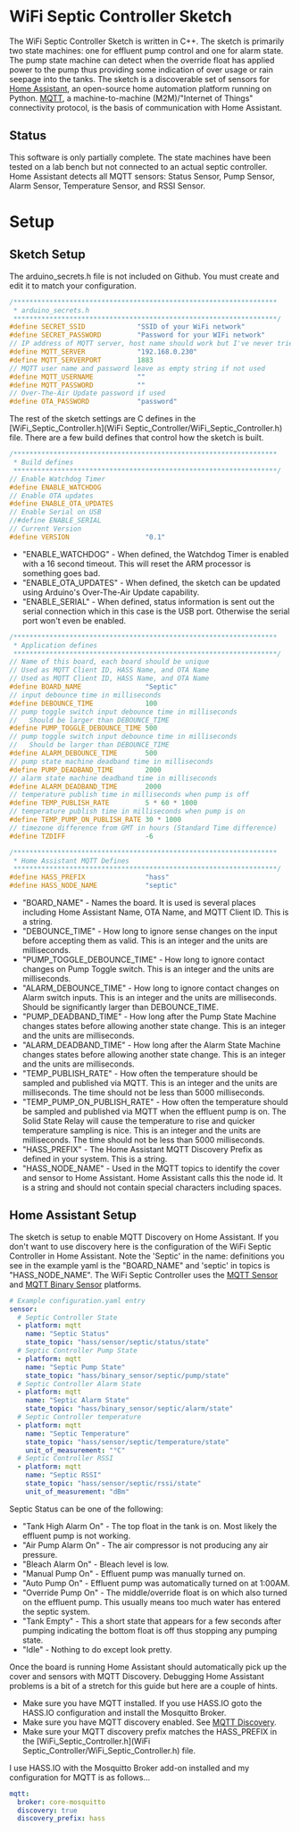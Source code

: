 # WiFi Septic Controller Sketch
The WiFi Septic Controller Sketch is written in C++. The sketch is primarily two state machines: one for effluent pump control and one for alarm state. The pump state machine can detect when the override float has applied power to the pump thus providing some indication of over usage or rain seepage into the tanks. The sketch is a discoverable set of sensors for [Home Assistant](https://home-assistant.io/), an open-source home automation platform running on Python. [MQTT](http://mqtt.org/), a machine-to-machine (M2M)/"Internet of Things" connectivity protocol, is the basis of communication with Home Assistant.

## Status
This software is only partially complete. The state machines have been tested on a lab bench but not connected to an actual septic controller. Home Assistant detects all MQTT sensors: Status Sensor, Pump Sensor, Alarm Sensor, Temperature Sensor, and RSSI Sensor.

# Setup
## Sketch Setup
The arduino_secrets.h file is not included on Github. You must create and edit it to match your configuration.

```c
/******************************************************************
 * arduino_secrets.h
 ******************************************************************/
#define SECRET_SSID             "SSID of your WiFi network"
#define SECRET_PASSWORD         "Password for your WIFi network"
// IP address of MQTT server, host name should work but I've never tried
#define MQTT_SERVER             "192.168.0.230"
#define MQTT_SERVERPORT         1883
// MQTT user name and password leave as empty string if not used
#define MQTT_USERNAME           ""
#define MQTT_PASSWORD           ""
// Over-The-Air Update password if used
#define OTA_PASSWORD            "password"
```

The rest of the sketch settings are C defines in the [WiFi_Septic_Controller.h](WiFi Septic_Controller/WiFi_Septic_Controller.h) file. There are a few build defines that control how the sketch is built.

```c
/******************************************************************
 * Build defines
 ******************************************************************/
// Enable Watchdog Timer
#define ENABLE_WATCHDOG
// Enable OTA updates
#define ENABLE_OTA_UPDATES
// Enable Serial on USB
//#define ENABLE_SERIAL
// Current Version
#define VERSION                   "0.1"
```

* "ENABLE_WATCHDOG" - When defined, the Watchdog Timer is enabled with a 16 second timeout. This will reset the ARM processor is something goes bad.
* "ENABLE_OTA_UPDATES" - When defined, the sketch can be updated using Arduino's Over-The-Air Update capability.
* "ENABLE_SERIAL" - When defined, status information is sent out the serial connection which in this case is the USB port. Otherwise the serial port won't even be enabled.

```c
/******************************************************************
 * Application defines
 ******************************************************************/
// Name of this board, each board should be unique
// Used as MQTT Client ID, HASS Name, and OTA Name
// Used as MQTT Client ID, HASS Name, and OTA Name
#define BOARD_NAME                "Septic"
// input debounce time in milliseconds
#define DEBOUNCE_TIME             100
// pump toggle switch input debounce time in milliseconds
//   Should be larger than DEBOUNCE_TIME
#define PUMP_TOGGLE_DEBOUNCE_TIME 500
// pump toggle switch input debounce time in milliseconds
//   Should be larger than DEBOUNCE_TIME
#define ALARM_DEBOUNCE_TIME       500
// pump state machine deadband time in milliseconds
#define PUMP_DEADBAND_TIME        2000
// alarm state machine deadband time in milliseconds
#define ALARM_DEADBAND_TIME       2000
// temperature publish time in milliseconds when pump is off
#define TEMP_PUBLISH_RATE         5 * 60 * 1000
// temperature publish time in milliseconds when pump is on
#define TEMP_PUMP_ON_PUBLISH_RATE 30 * 1000
// timezone difference from GMT in hours (Standard Time difference)
#define TZDIFF                    -6

/******************************************************************
 * Home Assistant MQTT Defines
 ******************************************************************/
#define HASS_PREFIX               "hass"
#define HASS_NODE_NAME            "septic"
```
* "BOARD_NAME" - Names the board. It is used is several places including Home Assistant Name, OTA Name, and MQTT Client ID. This is a string.
* "DEBOUNCE_TIME" - How long to ignore sense changes on the input before accepting them as valid. This is an integer and the units are milliseconds.
* "PUMP_TOGGLE_DEBOUNCE_TIME" - How long to ignore contact changes on Pump Toggle switch. This is an integer and the units are milliseconds.
* "ALARM_DEBOUNCE_TIME" - How long to ignore contact changes on Alarm switch inputs. This is an integer and the units are milliseconds. Should be significantly larger than DEBOUNCE_TIME.
* "PUMP_DEADBAND_TIME" - How long after the Pump State Machine changes states before allowing another state change. This is an integer and the units are milliseconds.
* "ALARM_DEADBAND_TIME" - How long after the Alarm State Machine changes states before allowing another state change. This is an integer and the units are milliseconds.
* "TEMP_PUBLISH_RATE" - How often the temperature should be sampled and published via MQTT. This is an integer and the units are milliseconds. The time should not be less than 5000 milliseconds.
* "TEMP_PUMP_ON_PUBLISH_RATE" - How often the temperature should be sampled and published via MQTT when the effluent pump is on. The Solid State Relay will cause the temperature to rise and quicker temperature sampling is nice. This is an integer and the units are milliseconds. The time should not be less than 5000 milliseconds.
* "HASS_PREFIX" - The Home Assistant MQTT Discovery Prefix as defined in your system. This is a string.
* "HASS_NODE_NAME" - Used in the MQTT topics to identify the cover and sensor to Home Assistant. Home Assistant calls this the node id. It is a string and should not contain special characters including spaces.

## Home Assistant Setup
The sketch is setup to enable MQTT Discovery on Home Assistant. If you don't want to use discovery here is the configuration of the WiFi Septic Controller in Home Assistant. Note the 'Septic' in the name: definitions you see in the example yaml is the "BOARD_NAME" and 'septic' in topics is "HASS_NODE_NAME". The WiFi Septic Controller uses the [MQTT Sensor](https://home-assistant.io/components/sensor.mqtt/) and [MQTT Binary Sensor](https://www.home-assistant.io/components/binary_sensor.mqtt/) platforms.

```yaml
# Example configuration.yaml entry
sensor:
  # Septic Controller State
  - platform: mqtt
    name: "Septic Status"
    state_topic: "hass/sensor/septic/status/state"
  # Septic Controller Pump State
  - platform: mqtt
    name: "Septic Pump State"
    state_topic: "hass/binary_sensor/septic/pump/state"
  # Septic Controller Alarm State
  - platform: mqtt
    name: "Septic Alarm State"
    state_topic: "hass/binary_sensor/septic/alarm/state"
  # Septic Controller temperature
  - platform: mqtt
    name: "Septic Temperature"
    state_topic: "hass/sensor/septic/temperature/state"
    unit_of_measurement: "°C"
  # Septic Controller RSSI
  - platform: mqtt
    name: "Septic RSSI"
    state_topic: "hass/sensor/septic/rssi/state"
    unit_of_measurement: "dBm"
```

Septic Status can be one of the following:
* "Tank High Alarm On" - The top float in the tank is on. Most likely the effluent pump is not working.
* "Air Pump Alarm On" - The air compressor is not producing any air pressure.
* "Bleach Alarm On" -  Bleach level is low.
* "Manual Pump On" - Effluent pump was manually turned on.
* "Auto Pump On" - Effluent pump was automatically turned on at 1:00AM.
* "Override Pump On" - The middle/override float is on which also turned on the effluent pump. This usually means too much water has entered the septic system.
* "Tank Empty" - This a short state that appears for a few seconds after pumping indicating the bottom float is off thus stopping any pumping state.
* "Idle" - Nothing to do except look pretty.

Once the board is running Home Assistant should automatically pick up the cover and sensors with MQTT Discovery. Debugging Home Assistant problems is a bit of a stretch for this guide but here are a couple of hints.

* Make sure you have MQTT installed. If you use HASS.IO goto the HASS.IO configuration and install the Mosquitto Broker.
* Make sure you have MQTT discovery enabled. See [MQTT Discovery](https://home-assistant.io/docs/mqtt/discovery/).
* Make sure your MQTT discovery prefix matches the HASS_PREFIX in the [WiFi_Septic_Controller.h](WiFi Septic_Controller/WiFi_Septic_Controller.h) file.

I use HASS.IO with the Mosquitto Broker add-on installed and my configuration for MQTT is as follows...

```yaml
mqtt:
  broker: core-mosquitto
  discovery: true
  discovery_prefix: hass

```
